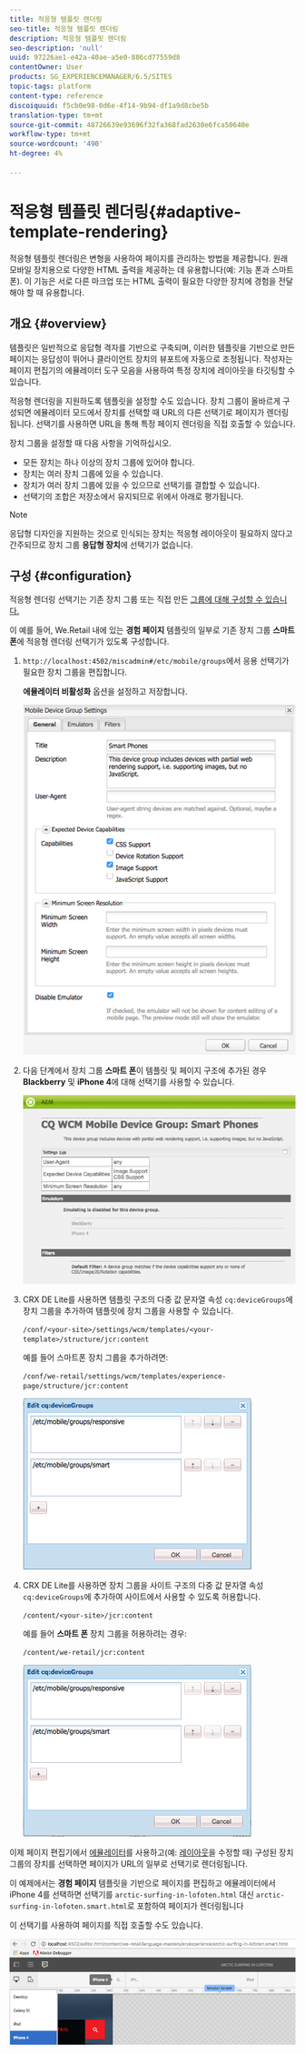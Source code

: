 ```yaml
---
title: 적응형 템플릿 렌더링
seo-title: 적응형 템플릿 렌더링
description: 적응형 템플릿 렌더링
seo-description: 'null'
uuid: 97226ae1-e42a-40ae-a5e0-886cd77559d8
contentOwner: User
products: SG_EXPERIENCEMANAGER/6.5/SITES
topic-tags: platform
content-type: reference
discoiquuid: f5cb0e98-0d6e-4f14-9b94-df1a9d8cbe5b
translation-type: tm+mt
source-git-commit: 48726639e93696f32fa368fad2630e6fca50640e
workflow-type: tm+mt
source-wordcount: '490'
ht-degree: 4%

---
```



# 적응형 템플릿 렌더링{#adaptive-template-rendering}

적응형 템플릿 렌더링은 변형을 사용하여 페이지를 관리하는 방법을 제공합니다. 원래 모바일 장치용으로 다양한 HTML 출력을 제공하는 데 유용합니다(예: 기능 폰과 스마트폰). 이 기능은 서로 다른 마크업 또는 HTML 출력이 필요한 다양한 장치에 경험을 전달해야 할 때 유용합니다.

## 개요 {#overview}

템플릿은 일반적으로 응답형 격자를 기반으로 구축되며, 이러한 템플릿을 기반으로 만든 페이지는 응답성이 뛰어나 클라이언트 장치의 뷰포트에 자동으로 조정됩니다. 작성자는 페이지 편집기의 에뮬레이터 도구 모음을 사용하여 특정 장치에 레이아웃을 타깃팅할 수 있습니다.

적응형 렌더링을 지원하도록 템플릿을 설정할 수도 있습니다. 장치 그룹이 올바르게 구성되면 에뮬레이터 모드에서 장치를 선택할 때 URL의 다른 선택기로 페이지가 렌더링됩니다. 선택기를 사용하면 URL을 통해 특정 페이지 렌더링을 직접 호출할 수 있습니다.

장치 그룹을 설정할 때 다음 사항을 기억하십시오.

* 모든 장치는 하나 이상의 장치 그룹에 있어야 합니다.
* 장치는 여러 장치 그룹에 있을 수 있습니다.
* 장치가 여러 장치 그룹에 있을 수 있으므로 선택기를 결합할 수 있습니다.
* 선택기의 조합은 저장소에서 유지되므로 위에서 아래로 평가됩니다.

>[!NOTE]
>
>응답형 디자인을 지원하는 것으로 인식되는 장치는 적응형 레이아웃이 필요하지 않다고 간주되므로 장치 그룹 **응답형 장치**&#x200B;에 선택기가 없습니다.

## 구성 {#configuration}

적응형 렌더링 선택기는 기존 장치 그룹 또는 직접 만든 [그룹에 대해 구성할 수 있습니다.](/help/sites-developing/mobile.md#device-groups)

이 예를 들어, We.Retail 내에 있는 **경험 페이지** 템플릿의 일부로 기존 장치 그룹 **스마트 폰**&#x200B;에 적응형 렌더링 선택기가 있도록 구성합니다.

1. `http://localhost:4502/miscadmin#/etc/mobile/groups`에서 응용 선택기가 필요한 장치 그룹을 편집합니다.

   **에뮬레이터 비활성화** 옵션을 설정하고 저장합니다.

   ![chlimage_1-157](assets/chlimage_1-157.png)

1. 다음 단계에서 장치 그룹 **스마트 폰**&#x200B;이 템플릿 및 페이지 구조에 추가된 경우 **Blackberry** 및 **iPhone 4**&#x200B;에 대해 선택기를 사용할 수 있습니다.

   ![chlimage_1-158](assets/chlimage_1-158.png)

1. CRX DE Lite를 사용하면 템플릿 구조의 다중 값 문자열 속성 `cq:deviceGroups`에 장치 그룹을 추가하여 템플릿에 장치 그룹을 사용할 수 있습니다.

   `/conf/<your-site>/settings/wcm/templates/<your-template>/structure/jcr:content`

   예를 들어 스마트폰 장치 그룹을 추가하려면:

   `/conf/we-retail/settings/wcm/templates/experience-page/structure/jcr:content`

   ![chlimage_1-159](assets/chlimage_1-159.png)

1. CRX DE Lite를 사용하면 장치 그룹을 사이트 구조의 다중 값 문자열 속성 `cq:deviceGroups`에 추가하여 사이트에서 사용할 수 있도록 허용합니다.

   `/content/<your-site>/jcr:content`

   예를 들어 **스마트 폰** 장치 그룹을 허용하려는 경우:

   `/content/we-retail/jcr:content`

   ![chlimage_1-160](assets/chlimage_1-160.png)

이제 페이지 편집기에서 [에뮬레이터](/help/sites-authoring/responsive-layout.md#layout-definitions-device-emulation-and-breakpoints)를 사용하고(예: [레이아웃](/help/sites-authoring/responsive-layout.md)을 수정할 때) 구성된 장치 그룹의 장치를 선택하면 페이지가 URL의 일부로 선택기로 렌더링됩니다.

이 예제에서는 **경험 페이지** 템플릿을 기반으로 페이지를 편집하고 에뮬레이터에서 iPhone 4를 선택하면 선택기를 `arctic-surfing-in-lofoten.html` 대신 `arctic-surfing-in-lofoten.smart.html`로 포함하여 페이지가 렌더링됩니다

이 선택기를 사용하여 페이지를 직접 호출할 수도 있습니다.

![chlimage_1-161](assets/chlimage_1-161.png)

